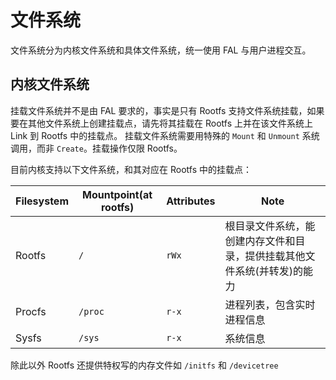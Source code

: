 # 文件系统

文件系统分为内核文件系统和具体文件系统，统一使用 FAL 与用户进程交互。

## 内核文件系统

挂载文件系统并不是由 FAL 要求的，事实是只有 Rootfs 支持文件系统挂载，如果要在其他文件系统上创建挂载点，请先将其挂载在 Rootfs 上并在该文件系统上 Link 到 Rootfs 中的挂载点。
挂载文件系统需要用特殊的 `Mount` 和 `Unmount` 系统调用，而非 `Create`。挂载操作仅限 Rootfs。

目前内核支持以下文件系统，和其对应在 Rootfs 中的挂载点：

|Filesystem|Mountpoint(at rootfs)|Attributes|Note|
|-|-|-|-|
|Rootfs|`/`|`rWx`|根目录文件系统，能创建内存文件和目录，提供挂载其他文件系统(并转发)的能力|
|Procfs|`/proc`|`r-x`|进程列表，包含实时进程信息|
|Sysfs|`/sys`|`r-x`|系统信息|

除此以外 Rootfs 还提供特权写的内存文件如 `/initfs` 和 `/devicetree`
